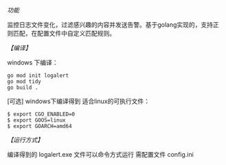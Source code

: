 *功能*

监控日志文件变化，过滤感兴趣的内容并发送告警。基于golang实现的，支持正则匹配，在配置文件中自定义匹配规则。

*【编译】*

windows 下编译：
```
go mod init logalert
go mod tidy
go build .
```

[可选]
windows下编译得到 适合linux的可执行文件：
```
$ export CGO_ENABLED=0
$ export GOOS=linux
$ export GOARCH=amd64
```

*【运行方式】*

编译得到的 logalert.exe 文件可以命令方式运行
需配置文件 config.ini
